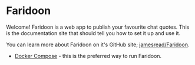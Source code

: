 # Faridoon

Welcome! Faridoon is a web app to publish your favourite chat quotes. This is the documentation site that should tell you how to set it up and use it.

You can learn more about Faridoon on it's GitHub site; [jamesread/Faridoon](https://github.com/jamesread/Faridoon).

* [Docker Compose](installation/docker-compose.md) - this is the preferred way to run Faridoon.
